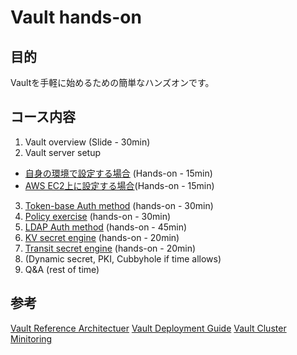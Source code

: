 # Vault hands-on

## 目的

Vaultを手軽に始めるための簡単なハンズオンです。

## コース内容

1. Vault overview (Slide - 30min)
2. Vault server setup
 - [自身の環境で設定する場合](https://github.com/masatomo-ito2/vault-hands-on/tree/master/vault_setup) (Hands-on - 15min)
 - [AWS EC2上に設定する場合](https://github.com/masatomo-ito2/vault_aws_auth)(Hands-on - 15min)
3. [Token-base Auth method](https://github.com/masatomo-ito2/vault-hands-on/tree/master/policy) (hands-on - 30min)
4. [Policy exercise](https://github.com/masatomo-ito2/vault-hands-on/tree/master/policy) (hands-on - 30min)
5. [LDAP Auth method](https://github.com/masatomo-ito2/vault-hands-on/tree/master/auth_ldap) (hands-on - 45min)
6. [KV secret engine](https://github.com/masatomo-ito2/vault-hands-on/tree/master/kv) (hands-on - 20min)
7. [Transit secret engine](https://github.com/masatomo-ito2/vault-hands-on/tree/master/transit) (hands-on - 20min)
8. (Dynamic secret, PKI, Cubbyhole if time allows)
9. Q&A (rest of  time)

## 参考

[Vault Reference Architectuer](https://learn.hashicorp.com/vault/operations/ops-reference-architecture)
[Vault Deployment Guide](https://learn.hashicorp.com/vault/operations/ops-deployment-guide)
[Vault Cluster Minitoring](https://learn.hashicorp.com/vault/operations/monitoring)
